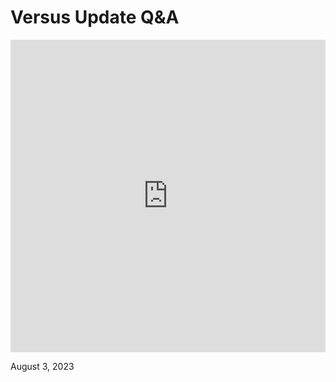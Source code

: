 # Versus Update Q&A

<iframe width="100%" height="500" src="https://www.youtube.com/embed/c9Mg0BLRbYE" title="Escape Simulator: Versus Update - Dev Stream Q&amp;A" frameborder="0" allow="accelerometer; autoplay; clipboard-write; encrypted-media; gyroscope; picture-in-picture; web-share" allowfullscreen></iframe>

August 3, 2023